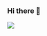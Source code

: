 ### Hi there 👋

<img src="https://github-readme-stats.vercel.app/api?username=shreyangautam&&show_icons=true&title_color=ffffff&icon_color=bb2acf&text_color=daf7dc&bg_color=#F29F05">
<!--
**shreyangautam/shreyangautam** is a ✨ _special_ ✨ repository because its `README.md` (this file) appears on your GitHub profile.

Here are some ideas to get you started:

- 🔭 I’m currently working on ...
- 🌱 I’m currently learning ...
- 👯 I’m looking to collaborate on ...
- 🤔 I’m looking for help with ...
- 💬 Ask me about ...
- 📫 How to reach me: ...
- 😄 Pronouns: ...
- ⚡ Fun fact: ...
-->
